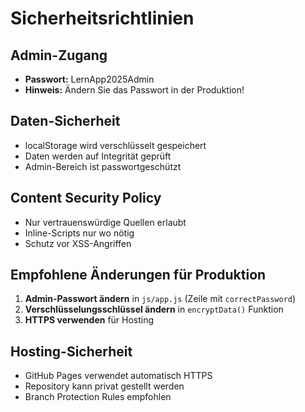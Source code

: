 # Sicherheitsrichtlinien

## Admin-Zugang
- **Passwort:** LernApp2025Admin
- **Hinweis:** Ändern Sie das Passwort in der Produktion!

## Daten-Sicherheit
- localStorage wird verschlüsselt gespeichert
- Daten werden auf Integrität geprüft
- Admin-Bereich ist passwortgeschützt

## Content Security Policy
- Nur vertrauenswürdige Quellen erlaubt
- Inline-Scripts nur wo nötig
- Schutz vor XSS-Angriffen

## Empfohlene Änderungen für Produktion
1. **Admin-Passwort ändern** in `js/app.js` (Zeile mit `correctPassword`)
2. **Verschlüsselungsschlüssel ändern** in `encryptData()` Funktion
3. **HTTPS verwenden** für Hosting

## Hosting-Sicherheit
- GitHub Pages verwendet automatisch HTTPS
- Repository kann privat gestellt werden
- Branch Protection Rules empfohlen
